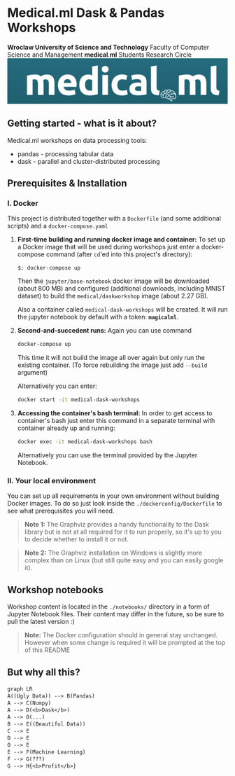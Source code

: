 # **Medical**.ml Dask & Pandas Workshops
**Wroclaw University of Science and Technology**
Faculty of Computer Science and Management
**medical**.**ml** Students Research Circle
<img src="medicalml.png" width="1000">

## Getting started - what is it about?
Medical.&#x200B;ml workshops on data processing tools:
 - pandas - processing tabular data
 - dask - parallel and cluster-distributed processing
## Prerequisites & Installation

### I. Docker
This project is distributed together with a `Dockerfile` (and some additional scripts) and a `docker-compose.yaml`

1. **First-time building and running docker image and container:**
	To set up a Docker image that will be used during workshops just enter a docker-compose command (after `cd`'ed into this project's directory):
	```
	$: docker-compose up
	```
	Then the `jupyter/base-notebook` docker image will be downloaded (about 800 MB) and configured (additional downloads, including MNIST dataset) to build the `medical/daskworkshop` image (about 2.27 GB).

	Also a container called `medical-dask-workshops` will be created. It will run the jupyter notebook by default with a token: **`magicalml`**.

2. **Second-and-succedent runs:**
	Again you can use command
	```bash
	docker-compose up
	```
	This time it will not build the image all over again but only run the existing container. (To force rebuilding the image just add `--build` argument)
	
	Alternatively you can enter:
	```bash
	docker start -it medical-dask-workshops
	```
3. **Accessing the container's bash terminal:**
	In order to get access to container's bash just enter this command in a separate terminal with container already up and running:
	```bash
	docker exec -it medical-dask-workshops bash
	```
	
	Alternatively you can use the terminal provided by the Jupyter Notebook.

### II. Your local environment
You can set up all requirements in your own environment without building Docker images. To do so just look inside the `./dockerconfig/Dockerfile` to see what prerequisites you will need. 

> **Note 1:** The Graphviz provides a handy functionality to the Dask library but is not at all required for it to run properly, so it's up to you to decide whether to install it or not.

> **Note 2:** The Graphviz installation on Windows is slightly more complex than on Linux (but still quite easy and you can easily google it).


## Workshop notebooks
Workshop content is located in the `./notebooks/` directory in a form of Jupyter Notebook files. Their content may differ in the future, so be sure to pull the latest version :)

> **Note:** The Docker configuration should in general stay unchanged. However when some change is required it will be prompted at the top of this README


## But why all this? 
```mermaid
graph LR
A((Ugly Data)) --> B(Pandas)
A --> C(Numpy)
A --> D(<b>Dask</b>)
A --> O(...)
B --> E((Beautiful Data))
C --> E
D --> E
O --> E
E --> F(Machine Learning)
F --> G(???)
G --> H{<b>Profit</b>}
```

